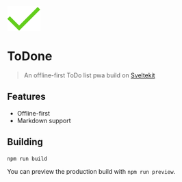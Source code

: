 ![Logo](static/logo.svg)

# ToDone

> An offline-first ToDo list pwa build on [Sveltekit](https://kit.svelte.dev)

## Features

- Offline-first
- Markdown support

## Building

```bash
npm run build
```

You can preview the production build with `npm run preview`.
